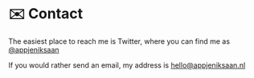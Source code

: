 # ✉️ Contact

The easiest place to reach me is Twitter, where you can find me as [@appjeniksaan](https://twitter.com/appjeniksaan)

If you would rather send an email, my address is [hello@appjeniksaan.nl](mailto:hello@appjeniksaan.nl)
